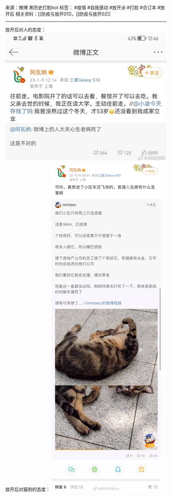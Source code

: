 来源：微博 黑历史打脸bot
标签： #疫情 #自我感动 #放开派 #打脸 #合订本 #放开后
相关资料：[[防疫与放开01]]，[[防疫与放开02]]
***
放开后对人的态度：
[![IMG_20230109_164654_644_1.jpg](https://raw.githubusercontent.com/bluntvoice/mypic/main/IMG_20230109_164654_644_1.jpg)](https://raw.githubusercontent.com/bluntvoice/mypic/main/IMG_20230109_164654_644_1.jpg)
放开后对猫狗的态度：
[![IMG_20230109_202015_948.jpg](https://raw.githubusercontent.com/bluntvoice/mypic/main/IMG_20230109_202015_948.jpg)](https://raw.githubusercontent.com/bluntvoice/mypic/main/IMG_20230109_202015_948.jpg)